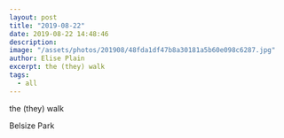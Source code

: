 ```yaml
---
layout: post
title: "2019-08-22"
date: 2019-08-22 14:48:46
description: 
image: "/assets/photos/201908/48fda1df47b8a30181a5b60e098c6287.jpg"
author: Elise Plain
excerpt: the (they) walk
tags: 
  - all
---
```


the (they) walk
<p></p>
Belsize Park